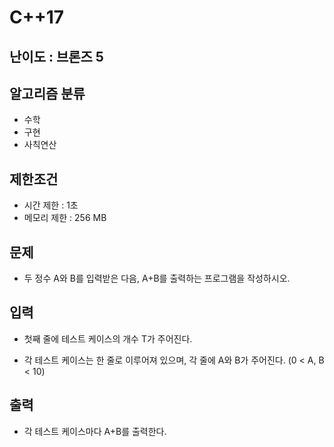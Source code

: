 # C++17

## 난이도 : 브론즈 5

## 알고리즘 분류
  - 수학
  - 구현
  - 사칙연산

## 제한조건
  - 시간 제한 : 1초
  - 메모리 제한 : 256 MB

## 문제
  - 두 정수 A와 B를 입력받은 다음, A+B를 출력하는 프로그램을 작성하시오.

## 입력
  - 첫째 줄에 테스트 케이스의 개수 T가 주어진다.

  - 각 테스트 케이스는 한 줄로 이루어져 있으며, 각 줄에 A와 B가 주어진다. (0 < A, B < 10)

## 출력
  - 각 테스트 케이스마다 A+B를 출력한다.
